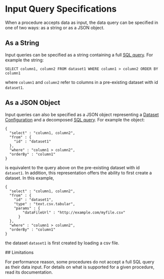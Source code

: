 # Input Query Specifications

When a procedure accepts data as input, the data query can be specified in one of two ways: as a string or as a JSON object.

## As a String

Input queries can be specified as a string containing a full [SQL query](../sql/Sql.md). For example the string:

```
SELECT column1, column2 FROM dataset1 WHERE column1 > column2 ORDER BY column1
```

where `column1` and `column2` refer to columns in a pre-existing dataset with id `dataset1`.


## As a JSON Object

Input queries can also be specified as a JSON object representing a [Dataset Configuration](../datasets/DatasetConfig.md) and a decomposed [SQL query](../sql/Sql.md).  For example the object:

```
{
  "select" : "column1, column2",
  "from" : {
    "id" : "dataset1"
  },
  "where" : "column1 > column2",
  "orderBy" : "column1"
}
```

is equivalent to the query above on the pre-existing dataset with id `dataset1`.  In addition, this representation
offers the ability to first create a dataset.  In this example,

```
{
  "select" : "column1, column2",
  "from" : {
    "id" : "dataset1",
    "type" : "text.csv.tabular",
    "params" : {
        "dataFileUrl" : "http://example.com/myfile.csv"
      }
  },
  "where" : "column1 > column2",
  "orderBy" : "column1"
}
```

the dataset `dataset1` is first created by loading a csv file.

<div id=contrained-data-spec>
## Limitations

For performance reason, some procedures do not accept a full SQL query as their data input.  For details on what
is supported for a given procedure, read its documentation.



